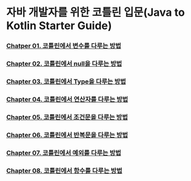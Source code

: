 # 자바 개발자를 위한 코틀린 입문(Java to Kotlin Starter Guide)

### [Chatper 01. 코틀린에서 변수를 다루는 방법](/src/main/java/me/joohyuk/chapter01/chapter01.md)
### [Chapter 02. 코틀린에서 null을 다루는 방법](/src/main/java/me/joohyuk/chapter02/chapter02.md)
### [Chapter 03. 코틀린에서 Type을 다루는 방법](/src/main/java/me/joohyuk/chapter03/chapter03.md)
### [Chapter 04. 코틀린에서 연산자를 다루는 방법](/src/main/java/me/joohyuk/chapter04/chapter04.md)
### [Chapter 05. 코틀린에서 조건문을 다루는 방법](/src/main/java/me/joohyuk/chapter05/chapter05.md)
### [Chapter 06. 코틀린에서 반복문을 다루는 방법](/src/main/java/me/joohyuk/chapter06/chapter06.md)
### [Chapter 07. 코틀린에서 예외를 다루는 방법](/src/main/java/me/joohyuk/chapter07/chapter07.md)
### [Chapter 08. 코틀린에서 함수를 다루는 방법](/src/main/java/me/joohyuk/chapter08/chapter08.md)
